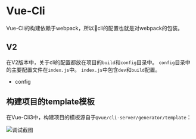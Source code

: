 # Vue-Cli

Vue-Cli的构建依赖于webpack，所以cli的配置也就是对webpack的包装。

## V2

在V2版本中，关于cli的配置都放在项目的`build`和`config`目录中。
`config`目录中的主要配置文件在`index.js`中。
`index.js`中包含`dev`和`build`配置。

* config

## 构建项目的template模板

在Vue-Cli3中，构建项目的模板源自于`@vue/cli-server/generator/template`：

![调试截图](https://i.loli.net/2019/04/04/5ca6258d1b0cc.png)

